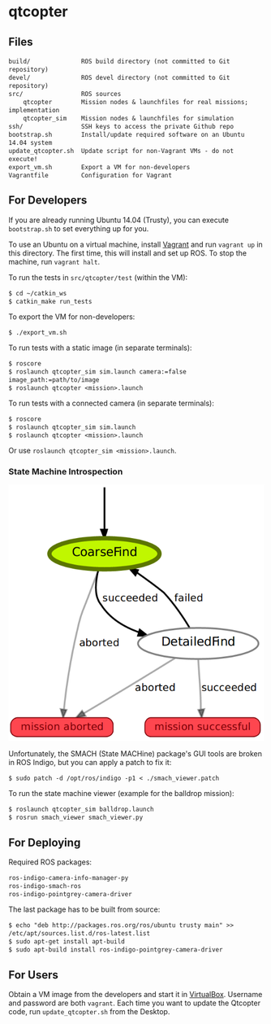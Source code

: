 # qtcopter

## Files

    build/              ROS build directory (not committed to Git repository)
    devel/              ROS devel directory (not committed to Git repository)
    src/                ROS sources
        qtcopter        Mission nodes & launchfiles for real missions; implementation
        qtcopter_sim    Mission nodes & launchfiles for simulation
    ssh/                SSH keys to access the private Github repo
    bootstrap.sh        Install/update required software on an Ubuntu 14.04 system
    update_qtcopter.sh  Update script for non-Vagrant VMs - do not execute!
    export_vm.sh        Export a VM for non-developers
    Vagrantfile         Configuration for Vagrant

## For Developers

If you are already running Ubuntu 14.04 (Trusty), you can execute `bootstrap.sh` to set everything up for you.

To use an Ubuntu on a virtual machine, install [Vagrant][vagrant] and run `vagrant up` in this directory. The first time, this will install and set up ROS. To stop the machine, run `vagrant halt`.

To run the tests in `src/qtcopter/test` (within the VM):

```
$ cd ~/catkin_ws
$ catkin_make run_tests
```

To export the VM for non-developers:

```
$ ./export_vm.sh
```

To run tests with a static image (in separate terminals):

```
$ roscore
$ roslaunch qtcopter_sim sim.launch camera:=false image_path:=path/to/image
$ roslaunch qtcopter <mission>.launch
```

To run tests with a connected camera (in separate terminals):

```
$ roscore
$ roslaunch qtcopter_sim sim.launch
$ roslaunch qtcopter <mission>.launch
```

Or use `roslaunch qtcopter_sim <mission>.launch`.

### State Machine Introspection

![State machine for the balldrop mission](images/balldrop_statemachine.png)

Unfortunately, the SMACH (State MACHine) package's GUI tools are broken in ROS Indigo, but you can apply a patch to fix it:

```
$ sudo patch -d /opt/ros/indigo -p1 < ./smach_viewer.patch
```

To run the state machine viewer (example for the balldrop mission):

```
$ roslaunch qtcopter_sim balldrop.launch
$ rosrun smach_viewer smach_viewer.py
```

## For Deploying

Required ROS packages:

    ros-indigo-camera-info-manager-py
    ros-indigo-smach-ros
    ros-indigo-pointgrey-camera-driver

The last package has to be built from source:

    $ echo "deb http://packages.ros.org/ros/ubuntu trusty main" >> /etc/apt/sources.list.d/ros-latest.list
    $ sudo apt-get install apt-build
    $ sudo apt-build install ros-indigo-pointgrey-camera-driver

## For Users

Obtain a VM image from the developers and start it in [VirtualBox][virtualbox]. Username and password are both `vagrant`. Each time you want to update the Qtcopter code, run `update_qtcopter.sh` from the Desktop.

[vagrant]: https://www.vagrantup.com/
[virtualbox]: https://www.virtualbox.org/
